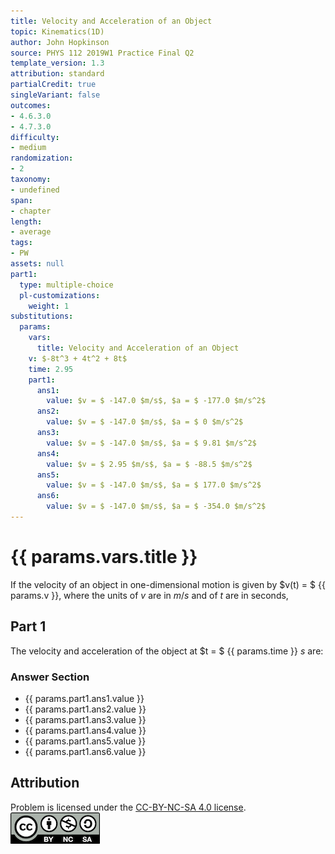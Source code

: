 ```yaml
---
title: Velocity and Acceleration of an Object
topic: Kinematics(1D)
author: John Hopkinson
source: PHYS 112 2019W1 Practice Final Q2
template_version: 1.3
attribution: standard
partialCredit: true
singleVariant: false
outcomes:
- 4.6.3.0
- 4.7.3.0
difficulty:
- medium
randomization:
- 2
taxonomy:
- undefined
span:
- chapter
length:
- average
tags:
- PW
assets: null
part1:
  type: multiple-choice
  pl-customizations:
    weight: 1
substitutions:
  params:
    vars:
      title: Velocity and Acceleration of an Object
    v: $-8t^3 + 4t^2 + 8t$
    time: 2.95
    part1:
      ans1:
        value: $v = $ -147.0 $m/s$, $a = $ -177.0 $m/s^2$
      ans2:
        value: $v = $ -147.0 $m/s$, $a = $ 0 $m/s^2$
      ans3:
        value: $v = $ -147.0 $m/s$, $a = $ 9.81 $m/s^2$
      ans4:
        value: $v = $ 2.95 $m/s$, $a = $ -88.5 $m/s^2$
      ans5:
        value: $v = $ -147.0 $m/s$, $a = $ 177.0 $m/s^2$
      ans6:
        value: $v = $ -147.0 $m/s$, $a = $ -354.0 $m/s^2$
---
```

# {{ params.vars.title }}
If the velocity of an object in one-dimensional motion is given by $v(t) = $ {{ params.v }}, where the units of $v$ are in $m/s$ and of $t$ are in seconds,

## Part 1

The velocity and acceleration of the object at $t = $ {{ params.time }} $s$ are:

### Answer Section

- {{ params.part1.ans1.value }}
- {{ params.part1.ans2.value }}
- {{ params.part1.ans3.value }}
- {{ params.part1.ans4.value }}
- {{ params.part1.ans5.value }}
- {{ params.part1.ans6.value }}

## Attribution

Problem is licensed under the [CC-BY-NC-SA 4.0 license](https://creativecommons.org/licenses/by-nc-sa/4.0/).<br> ![The Creative Commons 4.0 license requiring attribution-BY, non-commercial-NC, and share-alike-SA license.](https://raw.githubusercontent.com/firasm/bits/master/by-nc-sa.png)